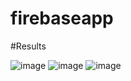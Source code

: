 # firebaseapp

#Results


![image](https://github.com/Jaskirat-singh04/firebaseapp/assets/83869412/6e675537-c7dd-435c-bad8-9cac7e723463)
![image](https://github.com/Jaskirat-singh04/firebaseapp/assets/83869412/7dfbc474-2790-4e66-87ef-e05528549274)
![image](https://github.com/Jaskirat-singh04/firebaseapp/assets/83869412/f17ceb4a-f3f1-42c9-8d8d-c14856928da0)
